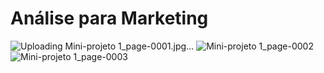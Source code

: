 # Análise para Marketing

![Uploading Mini-projeto 1_page-0001.jpg…]()
![Mini-projeto 1_page-0002](https://github.com/fossegui/Data-Analysis/assets/98422036/388e47bc-3437-485e-8c71-e076bf745b44)
![Mini-projeto 1_page-0003](https://github.com/fossegui/Data-Analysis/assets/98422036/b04ab986-bab1-469f-9b76-77a4b617abf2)

